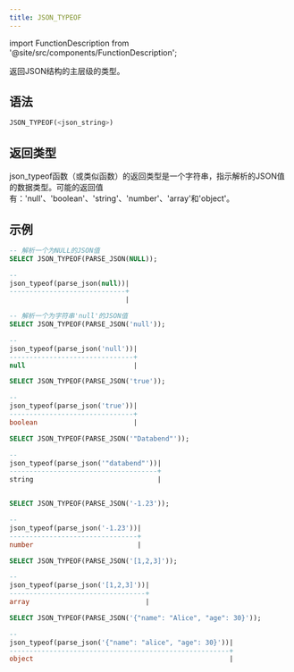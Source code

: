 ```yaml
---
title: JSON_TYPEOF
---
```

import FunctionDescription from '@site/src/components/FunctionDescription';

<FunctionDescription description="引入或更新: v1.2.91"/>

返回JSON结构的主层级的类型。

## 语法

```sql
JSON_TYPEOF(<json_string>)
```

## 返回类型

json_typeof函数（或类似函数）的返回类型是一个字符串，指示解析的JSON值的数据类型。可能的返回值有：'null'、'boolean'、'string'、'number'、'array'和'object'。

## 示例

```sql
-- 解析一个为NULL的JSON值
SELECT JSON_TYPEOF(PARSE_JSON(NULL));

--
json_typeof(parse_json(null))|
-----------------------------+
                             |

-- 解析一个为字符串'null'的JSON值
SELECT JSON_TYPEOF(PARSE_JSON('null'));

--
json_typeof(parse_json('null'))|
-------------------------------+
null                           |

SELECT JSON_TYPEOF(PARSE_JSON('true'));

--
json_typeof(parse_json('true'))|
-------------------------------+
boolean                        |

SELECT JSON_TYPEOF(PARSE_JSON('"Databend"'));

--
json_typeof(parse_json('"databend"'))|
-------------------------------------+
string                               |


SELECT JSON_TYPEOF(PARSE_JSON('-1.23'));

--
json_typeof(parse_json('-1.23'))|
--------------------------------+
number                          |

SELECT JSON_TYPEOF(PARSE_JSON('[1,2,3]'));

--
json_typeof(parse_json('[1,2,3]'))|
----------------------------------+
array                             |

SELECT JSON_TYPEOF(PARSE_JSON('{"name": "Alice", "age": 30}'));

--
json_typeof(parse_json('{"name": "alice", "age": 30}'))|
-------------------------------------------------------+
object                                                 |
```